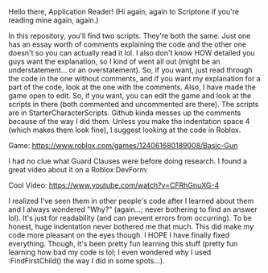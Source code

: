 Hello there, Application Reader! (Hi again, again to Scriptone if you're reading mine again, again.)

In this repository, you'll find two scripts. They're both the same. Just one has an essay worth of comments explaining the code and the other one doesn't so you can actually read it lol.
I also don't know HOW detailed you guys want the explanation, so I kind of went all out (might be an understatement... or an overstatement).
So, if you want, just read through the code in the one without comments, and if you want my explanation for a part of the code, look at the one with the comments.
Also, I have made the game open to edit. So, if you want, you can edit the game and look at the scripts in there (both commented and uncommented are there). The scripts are in StarterCharacterScripts.
Github kinda messes up the comments because of the way I did them. Unless you make the indentation space 4 (which makes them look fine), I suggest looking at the code in Roblox.

Game: https://www.roblox.com/games/124061680189008/Basic-Gun

I had no clue what Guard Clauses were before doing research. I found a great video about it on a Roblox DevForm:

Cool Video: https://www.youtube.com/watch?v=CFRhGnuXG-4

I realized I've seen them in other people's code after I learned about them and I always wondered "Why?" (again...; never bothering to find an answer lol).
It's just for readability (and can prevent errors from occurring). To be honest, huge indentation never bothered me that much. This did make my code more pleasant on the eyes though.
I HOPE I have finally fixed everything. Though, it's been pretty fun learning this stuff (pretty fun learning how bad my code is lol; I even wondered why I used :FindFirstChild() the way I did in some spots...).
